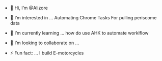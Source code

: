 - 👋 Hi, I’m @Alizore
- 👀 I’m interested in ... Automating Chrome Tasks For pulling periscome data 
- 🌱 I’m currently learning ... how do use AHK to automate worklflow
- 💞️ I’m looking to collaborate on ...

- ⚡ Fun fact: ... I build E-motorcycles

<!---
Alizore/Alizore is a ✨ special ✨ repository because its `README.md` (this file) appears on your GitHub profile.
You can click the Preview link to take a look at your changes.
--->
